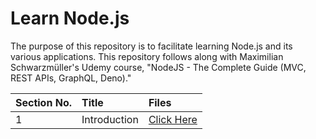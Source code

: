 # Learn Node.js

The purpose of this repository is to facilitate learning Node.js and its various applications. This repository follows along with Maximilian Schwarzmüller's Udemy course, "NodeJS - The Complete Guide (MVC, REST APIs, GraphQL, Deno)."

| Section No. | Title | Files |
| :---------- | :---- | :---- |
| 1 | Introduction | [Click Here](./1%20introduction/) |
